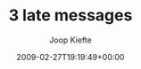 ---
title: '3 late messages'
posts: 1
hash: 'A8hnTKlN'
author: 'Joop Kiefte'
date: 2009-02-27T19:19:49+00:00
sources:
  - https://tokipona.yahoogroups.narkive.com/A8hnTKlN
---